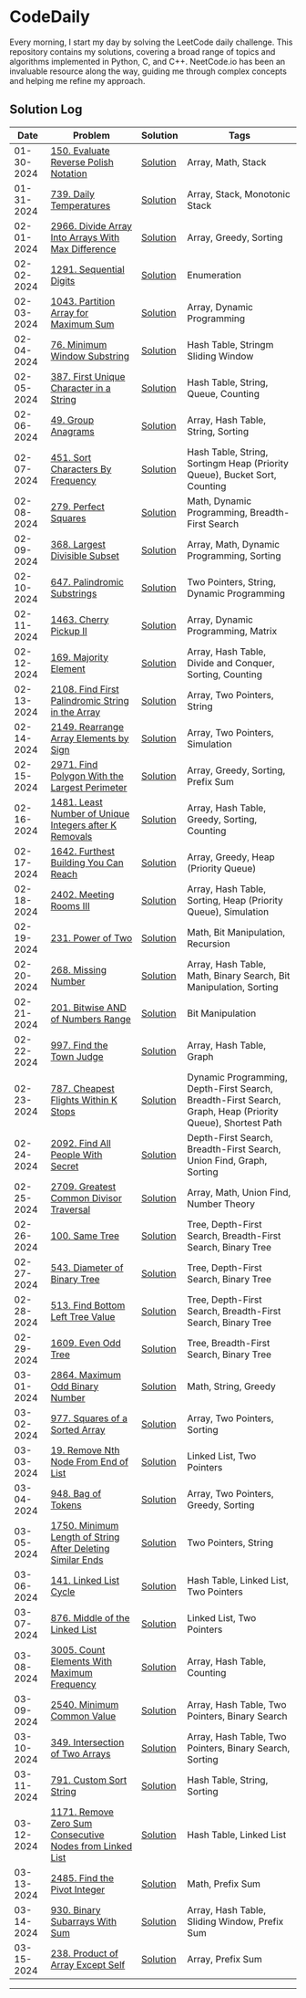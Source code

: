 # CodeDaily
Every morning, I start my day by solving the LeetCode daily challenge. This repository contains my solutions, covering a broad range of topics and algorithms implemented in Python, C, and C++. NeetCode.io has been an invaluable resource along the way, guiding me through complex concepts and helping me refine my approach.

## Solution Log

|           Date             | Problem | Solution                  | Tags |
|----------------------------|---------|---------------------------|------|
| 01-30-2024                 | [150. Evaluate Reverse Polish Notation](https://leetcode.com/problems/evaluate-reverse-polish-notation/?envType=daily-question&envId=2024-01-30) | [Solution](https://github.com/yashikapatil27/CodeDaily/blob/main/Solutions-January%202024/01-30-2024.c) | Array, Math, Stack |
| 01-31-2024                 | [739. Daily Temperatures](https://leetcode.com/problems/daily-temperatures/?envType=daily-question&envId=2024-01-31) | [Solution](https://github.com/yashikapatil27/CodeDaily/blob/main/Solutions-January%202024/01-31-2024.c) | Array, Stack, Monotonic Stack |
| 02-01-2024                 | [2966. Divide Array Into Arrays With Max Difference](https://leetcode.com/problems/divide-array-into-arrays-with-max-difference/description/?envType=daily-question&envId=2024-02-01) | [Solution](https://github.com/yashikapatil27/CodeDaily/blob/main/Solutions-February2024/02-01-2024.py) | Array, Greedy, Sorting|
| 02-02-2024                 | [1291. Sequential Digits](https://leetcode.com/problems/sequential-digits/description/?envType=daily-question&envId=2024-02-02) | [Solution](https://github.com/yashikapatil27/CodeDaily/blob/main/Solutions-February2024/02-02-2024.py) | Enumeration |
| 02-03-2024                 | [1043. Partition Array for Maximum Sum](https://leetcode.com/problems/partition-array-for-maximum-sum/description/?envType=daily-question&envId=2024-02-03) | [Solution](https://github.com/yashikapatil27/CodeDaily/blob/main/Solutions-February2024/02-03-2024.py) | Array, Dynamic Programming |
| 02-04-2024                 | [76. Minimum Window Substring](https://leetcode.com/problems/minimum-window-substring/description/?envType=daily-question&envId=2024-02-04) | [Solution](https://github.com/yashikapatil27/CodeDaily/blob/main/Solutions-February2024/02-04-2024.c) | Hash Table, Stringm Sliding Window |
| 02-05-2024                 | [387. First Unique Character in a String](https://leetcode.com/problems/first-unique-character-in-a-string/description/?envType=daily-question&envId=2024-02-05) | [Solution](https://github.com/yashikapatil27/CodeDaily/blob/main/Solutions-February2024/02-05-2024.c) | Hash Table, String, Queue, Counting |
| 02-06-2024                 | [49. Group Anagrams](https://leetcode.com/problems/group-anagrams/description/?envType=daily-question&envId=2024-02-06) | [Solution](https://github.com/yashikapatil27/CodeDaily/blob/main/Solutions-February2024/02-06-2024.py) | Array, Hash Table, String, Sorting |
| 02-07-2024                 | [451. Sort Characters By Frequency](https://leetcode.com/problems/sort-characters-by-frequency/description/?envType=daily-question&envId=2024-02-07) | [Solution](https://github.com/yashikapatil27/CodeDaily/blob/main/Solutions-February2024/02-07-2024.py) | Hash Table, String, Sortingm Heap (Priority Queue), Bucket Sort, Counting |
| 02-08-2024                 | [279. Perfect Squares](https://leetcode.com/problems/perfect-squares/description/?envType=daily-question&envId=2024-02-08) | [Solution](https://github.com/yashikapatil27/CodeDaily/blob/main/Solutions-February2024/02-08-2024.c) | Math, Dynamic Programming, Breadth-First Search |
| 02-09-2024                 | [368. Largest Divisible Subset](https://leetcode.com/problems/largest-divisible-subset/description/?envType=daily-question&envId=2024-02-09) | [Solution](https://github.com/yashikapatil27/CodeDaily/blob/main/Solutions-February2024/02-09-2024.py) | Array, Math, Dynamic Programming, Sorting |
| 02-10-2024                 | [647. Palindromic Substrings](https://leetcode.com/problems/palindromic-substrings/description/?envType=daily-question&envId=2024-02-10) | [Solution](https://github.com/yashikapatil27/CodeDaily/blob/main/Solutions-February2024/02-10-2024.c) | Two Pointers, String, Dynamic Programming |
| 02-11-2024 | [1463. Cherry Pickup II](https://leetcode.com/problems/cherry-pickup-ii/description/?envType=daily-question&envId=2024-02-11) | [Solution](https://github.com/yashikapatil27/CodeDaily/blob/main/Solutions-February2024/02-11-2024.py) | Array, Dynamic Programming, Matrix|
| 02-12-2024 | [169. Majority Element](https://leetcode.com/problems/majority-element/description/?envType=daily-question&envId=2024-02-12) | [Solution](https://github.com/yashikapatil27/CodeDaily/blob/main/Solutions-February2024/02-12-2024.py) | Array, Hash Table, Divide and Conquer, Sorting, Counting |
| 02-13-2024 | [2108. Find First Palindromic String in the Array](https://leetcode.com/problems/find-first-palindromic-string-in-the-array/description/?envType=daily-question&envId=2024-02-13) | [Solution](https://github.com/yashikapatil27/CodeDaily/blob/main/Solutions-February2024/02-13-2024.c) | Array, Two Pointers, String |
| 02-14-2024 | [2149. Rearrange Array Elements by Sign](https://leetcode.com/problems/rearrange-array-elements-by-sign/description/?envType=daily-question&envId=2024-02-14) | [Solution](https://github.com/yashikapatil27/CodeDaily/blob/main/Solutions-February2024/02-14-2024.py) | Array, Two Pointers, Simulation |
| 02-15-2024 | [2971. Find Polygon With the Largest Perimeter](https://leetcode.com/problems/find-polygon-with-the-largest-perimeter/description/?envType=daily-question&envId=2024-02-15) | [Solution](https://github.com/yashikapatil27/CodeDaily/blob/main/Solutions-February2024/02-15-2024.c) | Array, Greedy, Sorting, Prefix Sum |
| 02-16-2024 | [1481. Least Number of Unique Integers after K Removals](https://leetcode.com/problems/least-number-of-unique-integers-after-k-removals/description/?envType=daily-question&envId=2024-02-16) | [Solution](https://github.com/yashikapatil27/CodeDaily/blob/main/Solutions-February2024/02-16-2024.c) | Array, Hash Table, Greedy, Sorting, Counting |
| 02-17-2024 | [1642. Furthest Building You Can Reach](https://leetcode.com/problems/furthest-building-you-can-reach/description/?envType=daily-question&envId=2024-02-17) | [Solution](https://github.com/yashikapatil27/CodeDaily/blob/main/Solutions-February2024/02-17-2024.py) | Array, Greedy, Heap (Priority Queue) |
| 02-18-2024 | [2402. Meeting Rooms III](https://leetcode.com/problems/meeting-rooms-iii/description/?envType=daily-question&envId=2024-02-18) | [Solution](https://github.com/yashikapatil27/CodeDaily/blob/main/Solutions-February2024/02-18-2024.py) | Array, Hash Table, Sorting, Heap (Priority Queue), Simulation |
| 02-19-2024 | [231. Power of Two](https://leetcode.com/problems/power-of-two/description/?envType=daily-question&envId=2024-02-19) | [Solution](https://github.com/yashikapatil27/CodeDaily/blob/main/Solutions-February2024/02-19-2024.py) | Math, Bit Manipulation, Recursion |
| 02-20-2024 | [268. Missing Number](https://leetcode.com/problems/missing-number/?envType=daily-question&envId=2024-02-20) | [Solution](https://github.com/yashikapatil27/CodeDaily/blob/main/Solutions-February2024/02-20-2024.c) | Array, Hash Table, Math, Binary Search, Bit Manipulation, Sorting |
| 02-21-2024 | [201. Bitwise AND of Numbers Range](https://leetcode.com/problems/bitwise-and-of-numbers-range/description/?envType=daily-question&envId=2024-02-21) | [Solution](https://github.com/yashikapatil27/CodeDaily/blob/main/Solutions-February2024/02-21-2024.py) | Bit Manipulation |
| 02-22-2024 | [997. Find the Town Judge](https://leetcode.com/problems/find-the-town-judge/description/?envType=daily-question&envId=2024-02-22) | [Solution](https://github.com/yashikapatil27/CodeDaily/blob/main/Solutions-February2024/02-22-2024.py) | Array, Hash Table, Graph |
| 02-23-2024 | [787. Cheapest Flights Within K Stops](https://leetcode.com/problems/cheapest-flights-within-k-stops/description/?envType=daily-question&envId=2024-02-23) | [Solution](https://github.com/yashikapatil27/CodeDaily/blob/main/Solutions-February2024/02-23-2024.py) | Dynamic Programming, Depth-First Search, Breadth-First Search, Graph, Heap (Priority Queue), Shortest Path |
| 02-24-2024 | [2092. Find All People With Secret](https://leetcode.com/problems/find-all-people-with-secret/?envType=daily-question&envId=2024-02-24) | [Solution](https://github.com/yashikapatil27/CodeDaily/blob/main/Solutions-February2024/02-24-2024.c) | Depth-First Search, Breadth-First Search, Union Find, Graph, Sorting |
| 02-25-2024 | [2709. Greatest Common Divisor Traversal](https://leetcode.com/problems/greatest-common-divisor-traversal/description/?envType=daily-question&envId=2024-02-25) | [Solution](https://github.com/yashikapatil27/CodeDaily/blob/main/Solutions-February2024/02-25-2024.py) | Array, Math, Union Find, Number Theory |
| 02-26-2024 | [100. Same Tree](https://leetcode.com/problems/same-tree/description/?envType=daily-question&envId=2024-02-26) | [Solution](https://github.com/yashikapatil27/CodeDaily/blob/main/Solutions-February2024/02-26-2024.py) | Tree, Depth-First Search, Breadth-First Search, Binary Tree |
| 02-27-2024 | [543. Diameter of Binary Tree](https://leetcode.com/problems/diameter-of-binary-tree/description/?envType=daily-question&envId=2024-02-27) | [Solution](https://github.com/yashikapatil27/CodeDaily/blob/main/Solutions-February2024/02-27-2024.c) | Tree, Depth-First Search, Binary Tree |
| 02-28-2024 | [513. Find Bottom Left Tree Value](https://leetcode.com/problems/find-bottom-left-tree-value/description/?envType=daily-question&envId=2024-02-28) | [Solution](https://github.com/yashikapatil27/CodeDaily/blob/main/Solutions-February2024/02-28-2024.c) | Tree, Depth-First Search, Breadth-First Search, Binary Tree |
| 02-29-2024 | [1609. Even Odd Tree](https://leetcode.com/problems/even-odd-tree/description/?envType=daily-question&envId=2024-02-29) | [Solution](https://github.com/yashikapatil27/CodeDaily/blob/main/Solutions-February2024/02-29-2024.py) | Tree, Breadth-First Search, Binary Tree |
| 03-01-2024 | [2864. Maximum Odd Binary Number](https://leetcode.com/problems/maximum-odd-binary-number/description/?envType=daily-question&envId=2024-03-01) | [Solution](https://github.com/yashikapatil27/CodeDaily/blob/main/Solutions-March2024/03-01-2024.c) | Math, String, Greedy |
| 03-02-2024 | [977. Squares of a Sorted Array](https://leetcode.com/problems/squares-of-a-sorted-array/description/?envType=daily-question&envId=2024-03-02) | [Solution](https://github.com/yashikapatil27/CodeDaily/blob/main/Solutions-March2024/03-02-2024.py) | Array, Two Pointers, Sorting |
| 03-03-2024 | [19. Remove Nth Node From End of List](https://leetcode.com/problems/remove-nth-node-from-end-of-list/description/?envType=daily-question&envId=2024-03-03) | [Solution](https://github.com/yashikapatil27/CodeDaily/blob/main/Solutions-March2024/03-03-2024.c) | Linked List, Two Pointers |
| 03-04-2024 | [948. Bag of Tokens](https://leetcode.com/problems/bag-of-tokens/description/?envType=daily-question&envId=2024-03-04) | [Solution](https://github.com/yashikapatil27/CodeDaily/blob/main/Solutions-March2024/03-04-2024.c) | Array, Two Pointers, Greedy, Sorting |
| 03-05-2024 | [1750. Minimum Length of String After Deleting Similar Ends](https://leetcode.com/problems/minimum-length-of-string-after-deleting-similar-ends/description/?envType=daily-question&envId=2024-03-05) | [Solution](https://github.com/yashikapatil27/CodeDaily/blob/main/Solutions-March2024/03-05-2024.c) | Two Pointers, String |
| 03-06-2024 | [141. Linked List Cycle](https://leetcode.com/problems/linked-list-cycle/description/?envType=daily-question&envId=2024-03-06) | [Solution](https://github.com/yashikapatil27/CodeDaily/blob/main/Solutions-March2024/03-06-2024.c) | Hash Table, Linked List, Two Pointers |
| 03-07-2024 | [876. Middle of the Linked List](https://leetcode.com/problems/middle-of-the-linked-list/description/?envType=daily-question&envId=2024-03-07) | [Solution](https://github.com/yashikapatil27/CodeDaily/blob/main/Solutions-March2024/03-07-2024.c) | Linked List, Two Pointers |
| 03-08-2024 | [3005. Count Elements With Maximum Frequency](https://leetcode.com/problems/count-elements-with-maximum-frequency/description/?envType=daily-question&envId=2024-03-08) | [Solution](https://github.com/yashikapatil27/CodeDaily/blob/main/Solutions-March2024/03-08-2024.c) | Array, Hash Table, Counting |
| 03-09-2024 | [2540. Minimum Common Value](https://leetcode.com/problems/minimum-common-value/description/?envType=daily-question&envId=2024-03-09) | [Solution](https://github.com/yashikapatil27/CodeDaily/blob/main/Solutions-March2024/03-09-2024.py) | Array, Hash Table, Two Pointers, Binary Search |
| 03-10-2024 | [349. Intersection of Two Arrays](https://leetcode.com/problems/intersection-of-two-arrays/description/?envType=daily-question&envId=2024-03-10) | [Solution](https://github.com/yashikapatil27/CodeDaily/blob/main/Solutions-March2024/03-10-2024.c) | Array, Hash Table, Two Pointers, Binary Search, Sorting |
| 03-11-2024 | [791. Custom Sort String](https://leetcode.com/problems/custom-sort-string/description/?envType=daily-question&envId=2024-03-11) | [Solution](https://github.com/yashikapatil27/CodeDaily/blob/main/Solutions-March2024/03-11-2024.c) | Hash Table, String, Sorting |
| 03-12-2024 | [1171. Remove Zero Sum Consecutive Nodes from Linked List](https://leetcode.com/problems/remove-zero-sum-consecutive-nodes-from-linked-list/description/?envType=daily-question&envId=2024-03-12) | [Solution](https://github.com/yashikapatil27/CodeDaily/blob/main/Solutions-March2024/03-12-2024.c) | Hash Table, Linked List |
| 03-13-2024 | [2485. Find the Pivot Integer](https://leetcode.com/problems/find-the-pivot-integer/description/?envType=daily-question&envId=2024-03-13) | [Solution](https://github.com/yashikapatil27/CodeDaily/blob/main/Solutions-March2024/03-13-2024.c) | Math, Prefix Sum |
| 03-14-2024 | [930. Binary Subarrays With Sum](https://leetcode.com/problems/binary-subarrays-with-sum/description/?envType=daily-question&envId=2024-03-14) | [Solution](https://github.com/yashikapatil27/CodeDaily/blob/main/Solutions-March2024/03-14-2024.c) | Array, Hash Table, Sliding Window, Prefix Sum |
| 03-15-2024 | [238. Product of Array Except Self](https://leetcode.com/problems/product-of-array-except-self/description/?envType=daily-question&envId=2024-03-15) | [Solution](https://github.com/yashikapatil27/CodeDaily/blob/main/Solutions-March2024/03-15-2024.c) | Array, Prefix Sum |






---
